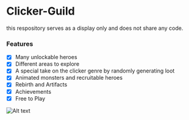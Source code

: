 # Clicker-Guild
this respository serves as a display only and does not share any code.


### Features

- [x] Many unlockable heroes 
- [x] Different areas to explore 
- [x] A special take on the clicker genre by randomly generating loot 
- [x] Animated monsters and recruitable heroes 
- [x] Rebirth and Artifacts 
- [x] Achievements 
- [x] Free to Play

![Alt text](http://cdn.akamai.steamstatic.com/steam/apps/557810/ss_d9f174d5244620931bb387dbddec26a5cb9f798a.116x65.jpg?t=1481917634 "Image")
